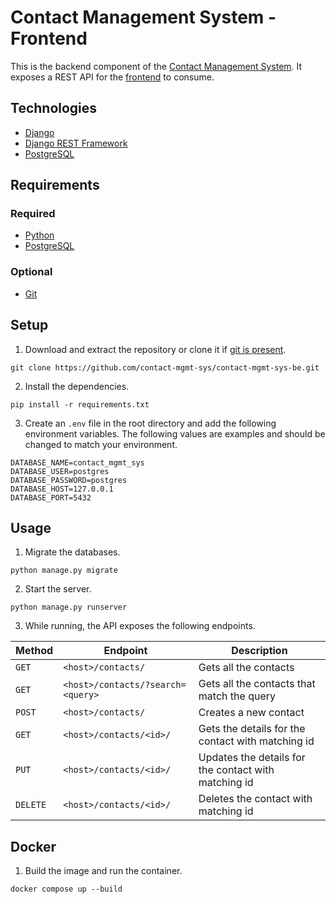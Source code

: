 # Contact Management System - Frontend
This is the backend component of the [Contact Management System](https://github.com/contact-mgmt-sys). It exposes a REST API for the [frontend](https://github.com/contact-mgmt-sys/contact-mgmt-sys-fe) to consume.

## Technologies
* [Django](https://www.djangoproject.com/)
* [Django REST Framework](https://www.django-rest-framework.org/)
* [PostgreSQL](https://www.postgresql.org/)

## Requirements
### Required
* [Python](https://www.python.org/downloads/)
* [PostgreSQL](https://www.postgresql.org/)
### Optional
* [Git](https://git-scm.com/downloads)

## Setup
1. Download and extract the repository or clone it if [git is present](#optional).
```
git clone https://github.com/contact-mgmt-sys/contact-mgmt-sys-be.git
```
2. Install the dependencies.
```
pip install -r requirements.txt
```
3. Create an `.env` file in the root directory and add the following environment variables. The following values are examples and should be changed to match your environment.
```env
DATABASE_NAME=contact_mgmt_sys
DATABASE_USER=postgres
DATABASE_PASSWORD=postgres
DATABASE_HOST=127.0.0.1
DATABASE_PORT=5432
```

## Usage
1. Migrate the databases.
```
python manage.py migrate
```
2. Start the server.
```
python manage.py runserver
```
3. While running, the API exposes the following endpoints.

| Method   | Endpoint                          | Description                                          |
|----------|-----------------------------------|------------------------------------------------------|
| `GET`    | `<host>/contacts/`                | Gets all the contacts                                |
| `GET`    | `<host>/contacts/?search=<query>` | Gets all the contacts that match the query           |
| `POST`   | `<host>/contacts/`                | Creates a new contact                                |
| `GET`    | `<host>/contacts/<id>/`           | Gets the details for the contact with matching id    |
| `PUT`    | `<host>/contacts/<id>/`           | Updates the details for the contact with matching id |
| `DELETE` | `<host>/contacts/<id>/`           | Deletes the contact with matching id                 |

## Docker
1. Build the image and run the container.
```
docker compose up --build
```
